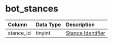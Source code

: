 # bot_stances

| Column | Data Type | Description |
| :--- | :--- | :--- |
| stance_id | tinyint | [Stance Identifier](../../../../server/bots/stance-types) |


